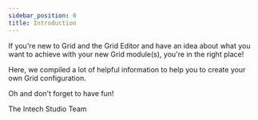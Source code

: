 ```yaml
---
sidebar_position: 0
title: Introduction
---
```


If you're new to Grid and the Grid Editor and have an idea about what you want to achieve with your new Grid module(s), you're in the right place!

Here, we compiled a lot of helpful information to help you to create your own Grid configuration.


Oh and don't forget to have fun!

The Intech Studio Team

